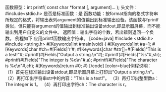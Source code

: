 函数原型：int printf( const char *format [, argument]... );
头文件：#include<stdio.h>
是否是标准函数：是
函数功能：按format指向的格式字符串所规定的格式，将输出表列argument的值输出到标准输出设备。该函数与fprintf类似，但只能将argument的值输出到标准输出设备stdout,即显示器屏幕，而不能输出到用户自定义的文件中。
返回值：输出字符的个数，若出错则返回一个负数。
例程如下 应用printf函数输出字符串。
[code=java]
#include <stdio.h> 
#include <string.h>
#[Keywords]int #main(void) 
{
  #[Keywords]int #a=1;
  #[Keywords]char #ch=#[Fields]'r'#;
  #[Keywords]char #str[]=#[Fields]"This is a test!"#;
  #printf(#[Fields]"Output a string.\n"#);
  #printf(#[Fields]"%s"#,str);
  #printf(#[Fields]"The integer is %d\n"#,a);
  #printf(#[Fields]"The character is %c\n"#,ch);
  #[Keywords]return #0;
#}
[/code]
[color=blue]例程说明：
（1）首先在标准输出设备stdout,即显示器屏幕上打印出"Output a string.\n"。
（2）再打印出字符串str中的内容："This is a test!"。
（3）再打印出整型数a：The integer is 1。
（4）再打印出字符ch：The character is r。